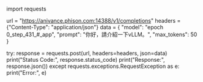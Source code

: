 import requests

url = "https://anivance.phison.com:14388/v1/completions"
headers = {"Content-Type": "application/json"}
data = {
    "model": "epoch 0_step_431_#_app",
    "prompt": "你好，請介紹一下vLLM。",
    "max_tokens": 50
}

try:
    response = requests.post(url, headers=headers, json=data)
    print("Status Code:", response.status_code)
    print("Response:", response.json())
except requests.exceptions.RequestException as e:
    print("Error:", e)